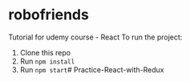 # robofriends
Tutorial for udemy course - React
To run the project:

1. Clone this repo
2. Run `npm install`
3. Run `npm start`# Practice-React-with-Redux
